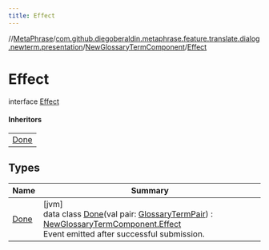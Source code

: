 ```yaml
---
title: Effect
---
```

//[MetaPhrase](../../../../index.html)/[com.github.diegoberaldin.metaphrase.feature.translate.dialog.newterm.presentation](../../index.html)/[NewGlossaryTermComponent](../index.html)/[Effect](index.html)



# Effect

interface [Effect](index.html)

#### Inheritors


| |
|---|
| [Done](-done/index.html) |


## Types


| Name | Summary |
|---|---|
| [Done](-done/index.html) | [jvm]<br>data class [Done](-done/index.html)(val pair: [GlossaryTermPair](../../-glossary-term-pair/index.html)) : [NewGlossaryTermComponent.Effect](index.html)<br>Event emitted after successful submission. |

